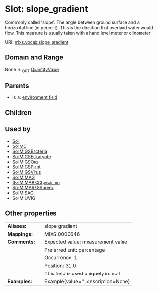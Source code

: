 
# Slot: slope_gradient


Commonly called 'slope'. The angle between ground surface and a horizontal line (in percent). This is the direction that overland water would flow. This measure is usually taken with a hand level meter or clinometer

URI: [mixs.vocab:slope_gradient](https://w3id.org/mixs/vocab/slope_gradient)


## Domain and Range

None ->  <sub>OPT</sub> [QuantityValue](QuantityValue.md)

## Parents

 *  is_a: [environment field](environment_field.md)

## Children


## Used by

 * [Soil](Soil.md)
 * [SoilME](SoilME.md)
 * [SoilMIGSBacteria](SoilMIGSBacteria.md)
 * [SoilMIGSEukaryote](SoilMIGSEukaryote.md)
 * [SoilMIGSOrg](SoilMIGSOrg.md)
 * [SoilMIGSPlant](SoilMIGSPlant.md)
 * [SoilMIGSVirus](SoilMIGSVirus.md)
 * [SoilMIMAG](SoilMIMAG.md)
 * [SoilMIMARKSSpecimen](SoilMIMARKSSpecimen.md)
 * [SoilMIMARKSSurvey](SoilMIMARKSSurvey.md)
 * [SoilMISAG](SoilMISAG.md)
 * [SoilMIUVIG](SoilMIUVIG.md)

## Other properties

|  |  |  |
| --- | --- | --- |
| **Aliases:** | | slope gradient |
| **Mappings:** | | MIXS:0000646 |
| **Comments:** | | Expected value: measurement value |
|  | | Preferred unit: percentage |
|  | | Occurrence: 1 |
|  | | Position: 31.0 |
|  | | This field is used uniquely in: soil |
| **Examples:** | | Example(value='', description=None) |

